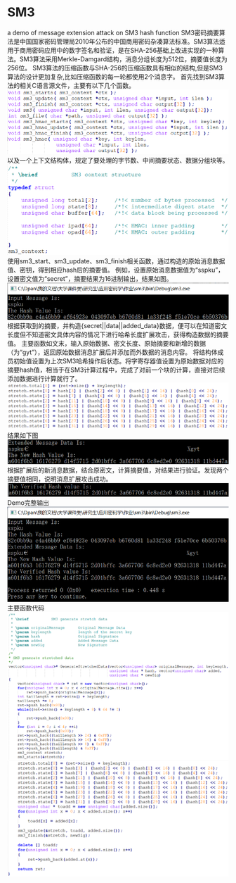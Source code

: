 # SM3
a demo of message extension attack on SM3 hash function
SM3密码摘要算法是中国国家密码管理局2010年公布的中国商用密码杂凑算法标准。SM3算法适用于商用密码应用中的数字签名和验证，是在SHA-256基础上改进实现的一种算法。SM3算法采用Merkle-Damgard结构，消息分组长度为512位，摘要值长度为256位。
SM3算法的压缩函数与SHA-256的压缩函数具有相似的结构,但是SM3算法的设计更加复杂,比如压缩函数的每一轮都使用2个消息字。
首先找到SM3算法的相关C语言源文件，主要有以下几个函数。
![Image text](https://github.com/gytsg/SM3/blob/master/images/1.png)
  以及一个上下文结构体，规定了要处理的字节数、中间摘要状态、数据分组块等。
![Image text](https://github.com/gytsg/SM3/blob/master/images/2.png)
使用sm3_start、sm3_update、sm3_finish相关函数，通过构造的原始消息数据值、密钥，得到相应hash后的摘要值。
例如，设置原始消息数据值为“sspku”，设置密文值为“secret”，摘要结果为16进制输出，结果如图。
![Image text](https://github.com/gytsg/SM3/blob/master/images/4.png)
根据获取到的摘要，并构造{secret||data||added_data}数据，便可以在知道密文长度但不知道密文具体内容的情况下进行哈希长度扩展攻击，获得构造数据的摘要值。
主要函数如文末，输入原始数据、密文长度、原始摘要和新增的数据（为“gyt”），返回原始数据消息扩展后并添加而外数据的消息内容。
将结构体成员初始值设置为上次SM3哈希操作后状态。将字寄存器值设置为原始数据对应的摘要hash值，相当于在SM3计算过程中，完成了对前一个块的计算，直接对后续添加数据进行计算就行了。
![Image text](https://github.com/gytsg/SM3/blob/master/images/3.png)
结果如下图
![Image text](https://github.com/gytsg/SM3/blob/master/images/5.png)
根据扩展后的新消息数据，结合原密文，计算摘要值，对结果进行验证。发现两个摘要值相同，说明消息扩展攻击成功。
![Image text](https://github.com/gytsg/SM3/blob/master/images/6.png)
Demo完整输出
![Image text](https://github.com/gytsg/SM3/blob/master/images/7.png)
主要函数代码
![image text](https://github.com/gytsg/SM3/blob/master/images/8.png)
![image text](https://github.com/gytsg/SM3/blob/master/images/9.png)

